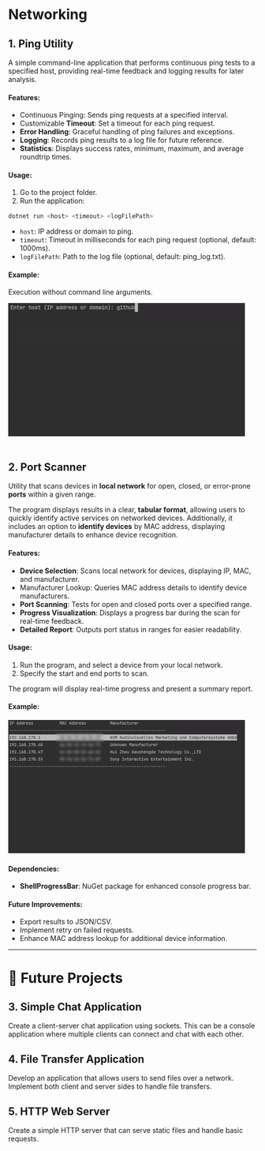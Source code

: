 # Networking

[//]: # (__________________________________________________________)
## 1. Ping Utility
A simple command-line application that performs continuous ping tests to a specified host, 
providing real-time feedback and logging results for later analysis.

#### Features:
- Continuous Pinging: Sends ping requests at a specified interval.
- Customizable **Timeout**: Set a timeout for each ping request.
- **Error Handling**: Graceful handling of ping failures and exceptions.
- **Logging**: Records ping results to a log file for future reference.
- **Statistics**: Displays success rates, minimum, maximum, and average roundtrip times.

#### Usage:
1. Go to the project folder.<br/>
2. Run the application:
```bash
dotnet run <host> <timeout> <logFilePath>
```
- `host`: IP address or domain to ping.
- `timeout`: Timeout in milliseconds for each ping request (optional, default: 1000ms).
- `logFilePath`: Path to the log file (optional, default: ping_log.txt).

#### Example:
Execution without command line arguments.

![Ping](../../others/readmePics/Ping.gif)
<br><br>


[//]: # (__________________________________________________________)
## 2. Port Scanner
Utility that scans devices in **local network** for open, closed, or error-prone 
**ports** within a given range.

The program displays results in a clear, **tabular format**, 
allowing users to quickly identify active services on networked devices. 
Additionally, it includes an option to **identify devices** by MAC address, 
displaying manufacturer details to enhance device recognition.

#### Features:
- **Device Selection**: Scans local network for devices, displaying IP, MAC, and manufacturer.
- Manufacturer Lookup: Queries MAC address details to identify device manufacturers.
- **Port Scanning**: Tests for open and closed ports over a specified range.
- **Progress Visualization**: Displays a progress bar during the scan for real-time feedback.
- **Detailed Report**: Outputs port status in ranges for easier readability.

#### Usage:
1. Run the program, and select a device from your local network.
2. Specify the start and end ports to scan.
<p>The program will display real-time progress and present a summary report.</p>

#### Example:
![PortScanner](../../others/readmePics/PortScanner.gif)

#### Dependencies:
- **ShellProgressBar**: NuGet package for enhanced console progress bar.

#### Future Improvements:
- Export results to JSON/CSV.
- Implement retry on failed requests.
- Enhance MAC address lookup for additional device information.

___

# 🌱 Future Projects

## 3. Simple Chat Application
Create a client-server chat application using sockets. This can be a console 
application where multiple clients can connect and chat with each other.

## 4. File Transfer Application
Develop an application that allows users to send files over a network.
Implement both client and server sides to handle file transfers.

## 5. HTTP Web Server
Create a simple HTTP server that can serve static files and handle basic requests.